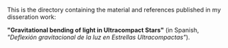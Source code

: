 This is the directory containing the material and references published in my disseration work:

**"Gravitational bending of light in Ultracompact Stars"** (in Spanish, *"Deflexión gravitacional de la luz en Estrellas Ultracompactas"*).
